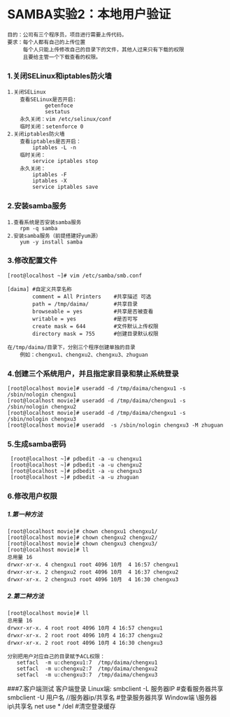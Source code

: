 # SAMBA实验2：本地用户验证

```
目的：公司有三个程序员，项目进行需要上传代码，
要求：每个人都有自己的上传位置
     每个人只能上传修改自己的目录下的文件，其他人过来只有下载的权限
     且要给主管一个下载查看的权限。
```

### 1.关闭SELinux和iptables防火墙

```
1.关闭SELinux
    查看SELinux是否开启:
            getenfoce
            sestatus
    永久关闭：vim /etc/selinux/conf
    临时关闭：setenforce 0
2.关闭iptables防火墙
    查看iptables是否开启：
        iptables -L -n
    临时关闭：
        service iptables stop    
    永久关闭：
        iptables -F
        iptables -X
        service iptables save
```

### 2.安装samba服务

```
1.查看系统是否安装samba服务
    rpm -q samba
2.安装samba服务（前提搭建好yum源）
    yum -y install samba
```

### 3.修改配置文件

```
[root@localhost ~]# vim /etc/samba/smb.conf

[daima] #自定义共享名称
        comment = All Printers    #共享描述 可选
        path = /tmp/daima/        #共享目录
        browseable = yes          #共享是否被查看
        writable = yes            #是否可写
        create mask = 644         #文件默认上传权限
        directory mask = 755      #创建目录默认权限

在/tmp/daima/目录下，分别三个程序创建单独的目录
    例如：chengxu1、chengxu2、chengxu3、zhuguan
```

### 4.创建三个系统用户，并且指定家目录和禁止系统登录

```
[root@localhost movie]# useradd -d /tmp/daima/chengxu1 -s /sbin/nologin chengxu1
[root@localhost movie]# useradd -d /tmp/daima/chengxu1 -s /sbin/nologin chengxu2
[root@localhost movie]# useradd -d /tmp/daima/chengxu1 -s /sbin/nologin chengxu3
[root@localhost movie]# useradd  -s /sbin/nologin chengxu3 -M zhuguan
```

### 5.生成samba密码

```
 [root@localhost ~]# pdbedit -a -u chengxu1
 [root@localhost ~]# pdbedit -a -u chengxu2
 [root@localhost ~]# pdbedit -a -u chengxu3
 [root@localhost ~]# pdbedit -a -u zhuguan
```

### 6.修改用户权限

##### 1.第一种方法

```
[root@localhost movie]# chown chengxu1 chengxu1/
[root@localhost movie]# chown chengxu2 chengxu2/
[root@localhost movie]# chown chengxu3 chengxu3/
[root@localhost movie]# ll
总用量 16
drwxr-xr-x. 4 chengxu1 root 4096 10月  4 16:57 chengxu1
drwxr-xr-x. 2 chengxu2 root 4096 10月  4 16:37 chengxu2
drwxr-xr-x. 2 chengxu3 root 4096 10月  4 16:30 chengxu3
```

##### 2.第二种方法
```
[root@localhost movie]# ll
总用量 16
drwxr-xr-x. 4 root root 4096 10月 4 16:57 chengxu1
drwxr-xr-x. 2 root root 4096 10月 4 16:37 chengxu2
drwxr-xr-x. 2 root root 4096 10月 4 16:30 chengxu3

分别把用户对应自己的目录赋予ACL权限：
   setfacl  -m u:chengxu1:7  /tmp/daima/chengxu1
   setfacl  -m u:chengxu2:7  /tmp/daima/chengxu2
   setfacl  -m u:chengxu3:7  /tmp/daima/chengxu3

```
###7.客户端测试
    客户端登录
        Linux端:
	    smbclient  -L 服务器IP   				#查看服务器共享
	    smbclient  -U 用户名 //服务器ip/共享名    #登录服务器共享
        Window端
	    \\服务器ip\共享名
	      net  use * /del  			#清空登录缓存 
